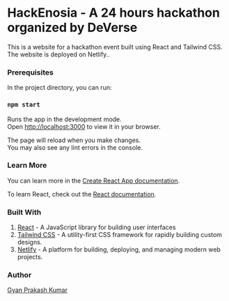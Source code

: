 # HackEnosia - A 24 hours hackathon organized by DeVerse

This is a website for a hackathon event built using React and Tailwind CSS. The website is deployed on Netlify..

### Prerequisites


In the project directory, you can run:

### `npm start`

Runs the app in the development mode.\
Open [http://localhost:3000](http://localhost:3000) to view it in your browser.

The page will reload when you make changes.\
You may also see any lint errors in the console.

### Learn More

You can learn more in the [Create React App documentation](https://facebook.github.io/create-react-app/docs/getting-started).

To learn React, check out the [React documentation](https://reactjs.org/).

### Built With
1. [React](https://reactjs.org/) - A JavaScript library for building user interfaces
2. [Tailwind CSS](https://tailwindcss.com/) - A utility-first CSS framework for rapidly building custom designs.
3. [Netlify](https://app.netlify.com/)  - A platform for building, deploying, and managing modern web projects.

### Author
[Gyan Prakash Kumar](https://github.com/GyanPrakashKumar)
